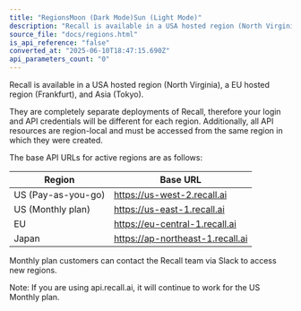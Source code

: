 ```yaml
---
title: "RegionsMoon (Dark Mode)Sun (Light Mode)"
description: "Recall is available in a USA hosted region (North Virginia), a EU hosted region (Frankfurt), and Asia (Tokyo). They are completely separate deployments of Recall, therefore your login and API credentials will be different for each region. Additionally, all API resources are region-local and must be ..."
source_file: "docs/regions.html"
is_api_reference: "false"
converted_at: "2025-06-10T18:47:15.690Z"
api_parameters_count: "0"
---
```

Recall is available in a USA hosted region (North Virginia), a EU hosted region (Frankfurt), and Asia (Tokyo).

They are completely separate deployments of Recall, therefore your login and API credentials will be different for each region. Additionally, all API resources are region-local and must be accessed from the same region in which they were created.

The base API URLs for active regions are as follows:

| Region | Base URL |
| --- | --- |
| US (Pay-as-you-go) | https://us-west-2.recall.ai |
| US (Monthly plan) | https://us-east-1.recall.ai |
| EU | https://eu-central-1.recall.ai |
| Japan | https://ap-northeast-1.recall.ai |



Monthly plan customers can contact the Recall team via Slack to access new regions.

Note: If you are using api.recall.ai, it will continue to work for the US Monthly plan.
